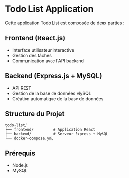 # Todo List Application

Cette application Todo List est composée de deux parties :

## Frontend (React.js)
- Interface utilisateur interactive
- Gestion des tâches
- Communication avec l'API backend

## Backend (Express.js + MySQL)
- API REST
- Gestion de la base de données MySQL
- Création automatique de la base de données

## Structure du Projet
```
todo-list/
├── frontend/         # Application React
├── backend/          # Serveur Express + MySQL
└── docker-compose.yml

```

## Prérequis
- Node.js
- MySQL
